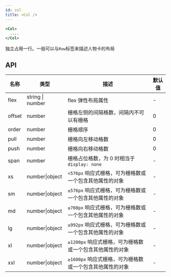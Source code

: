 ```yaml
---
id: col
title: <Col />
---
```


```xml
<Col>
  ....
</Col>
```

独立占用一行。一般可以与`Row`标签来描述人物卡的布局

## API

| 名称   | 类型             | 描述                                                     | 默认值 |
| ------ | ---------------- | -------------------------------------------------------- | ------ |
| flex   | string \| number | flex 弹性布局属性                                        | -      |
| offset | number           | 栅格左侧的间隔格数，间隔内不可以有栅格                   | 0      |
| order  | number           | 栅格顺序                                                 | 0      |
| pull   | number           | 栅格向左移动格数                                         | 0      |
| push   | number           | 栅格向右移动格数                                         | 0      |
| span   | number           | 栅格占位格数，为 0 时相当于 `display: none`              | -      |
| xs     | number\|object   | `<576px` 响应式栅格，可为栅格数或一个包含其他属性的对象  | -      |
| sm     | number\|object   | `≥576px` 响应式栅格，可为栅格数或一个包含其他属性的对象  | -      |
| md     | number\|object   | `≥768px` 响应式栅格，可为栅格数或一个包含其他属性的对象  | -      |
| lg     | number\|object   | `≥992px` 响应式栅格，可为栅格数或一个包含其他属性的对象  | -      |
| xl     | number\|object   | `≥1200px` 响应式栅格，可为栅格数或一个包含其他属性的对象 | -      |
| xxl    | number\|object   | `≥1600px` 响应式栅格，可为栅格数或一个包含其他属性的对象 | -      |
